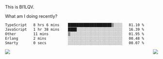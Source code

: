 This is BI1LQV.

What am I doing recently?

<!--START_SECTION:waka-->

```txt
TypeScript   8 hrs 6 mins    ████████████████████▒░░░░   81.10 %
JavaScript   1 hr 38 mins    ████░░░░░░░░░░░░░░░░░░░░░   16.39 %
Other        11 mins         ▒░░░░░░░░░░░░░░░░░░░░░░░░   01.95 %
Erlang       2 mins          ░░░░░░░░░░░░░░░░░░░░░░░░░   00.48 %
Smarty       0 secs          ░░░░░░░░░░░░░░░░░░░░░░░░░   00.07 %
```

<!--END_SECTION:waka-->
<img align="right" src="https://github-readme-stats.vercel.app/api?username=bi1lqv&show_icons=true&count_private=true">

<img src="https://metrics.lecoq.io/bi1lqv?template=classic&base.activity=0&base.community=0&base.repositories=0&base.metadata=0&isocalendar=1&base=header%2C%20activity%2C%20community%2C%20repositories%2C%20metadata&base.indepth=false&base.hireable=false&isocalendar=false&isocalendar.duration=full-year&config.timezone=Asia%2FShanghai">

